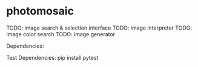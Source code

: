 # photomosaic

TODO: image search & selection interface
TODO: image interpreter
TODO: image color search
TODO: image generator

Dependencies:

Test Dependencies:
    pip install pytest

